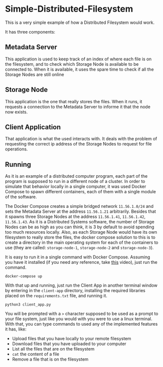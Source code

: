 # Simple-Distributed-Filesystem

This is a very simple example of how a Distributed Filesystem would work.

It has three components:

## Metadata Server

This application is used to keep track of an index of where each file is on the filesystem, and to check which Storage Node is available to be connected to. When it is available, it uses the spare time to check if all the Storage Nodes are still online 

## Storage Node

This application is the one that really stores the files. When it runs, it requests a connection to the Metadata Server to informe it that the node now exists.

## Client Application

That application is what the used interacts with. It deals with the problem of requesting the correct ip address of the Storage Nodes to request for file operations.

## Running

As it is an example of a distributed computer program, each part of the program is supposed to run in a different node of a cluster. In order to simulate that behavior locally in a single computer, it was used Docker Compose to spawn different containers, each of them with a single module of the software.

The Docker Compose creates a simple bridged network `11.56.1.0/24` and sets the Metadata Server at the address `11.56.1.21` arbitrarily. Besides that it spawns three Storage Nodes at the address `11.56.1.41`, `11.56.1.42`, `11.56.1.43`. As it is a Distributed Systems software, the number of Storage Nodes can be as high as you can think, it is 3 by default to avoid spending too much resources locally. Also, as each Storage Node would have its own filesystem to really store the files, the docker compose solution to this is to create a directory in the main operating system for each of the containers to use (they are called: `storage-node-1`, `storage-node-2` and `storage-node-3`).

It is easy to run it in a single command with Docker Compose. Assuming you have it installed (if you need any reference, take [this]([Title](https://www.youtube.com/watch?v=eGz9DS-aIeY)) video), just run the command.

```
docker-compose up
```

With that up and running, just run the Client App in another terminal window by entering in the `client-app` directory, installing the required libraries placed on the `requirements.txt` file, and running it.

```
python3 client_app.py
```

You will be prompted with a `>` character supposed to be used as a prompt to your file system, just like you would with you were to use a linux terminal. With that, you can type commands to used any of the implemented features it has, like:

- Upload files that you have locally to your remote filesystem
- Download files that you have uploaded to your computer
- List all the files that are on the filesystem
- `cat` the content of a file
- Remove a file that is on the filesystem
